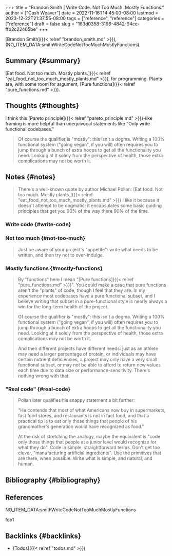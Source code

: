 +++
title = "Brandon Smith | Write Code. Not Too Much. Mostly Functions."
author = ["Cash Weaver"]
date = 2022-11-16T14:45:00-08:00
lastmod = 2023-12-22T21:37:55-08:00
tags = ["reference", "reference"]
categories = ["reference"]
draft = false
slug = "163d0358-3196-4842-94ce-ffb2c22465be"
+++

[Brandon Smith]({{< relref "brandon_smith.md" >}}), (NO_ITEM_DATA:smithWriteCodeNotTooMuchMostlyFunctions)


## Summary {#summary}

[Eat food. Not too much. Mostly plants.]({{< relref "eat_food_not_too_much_mostly_plants.md" >}}), for programming. Plants are, with some room for argument, [Pure functions]({{< relref "pure_functions.md" >}}).


## Thoughts {#thoughts}

I think this [Pareto principle]({{< relref "pareto_principle.md" >}})-like framing is more helpful than unequivocal statements like "Only write functional codebases."

> Of course the qualifier is "mostly": this isn't a dogma. Writing a 100% functional system ("going vegan", if you will) often requires you to jump through a bunch of extra hoops to get all the functionality you need. Looking at it solely from the perspective of health, those extra complications may not be worth it.


## Notes {#notes}

> There's a well-known quote by author Michael Pollan: [Eat food. Not too much. Mostly plants.]({{< relref "eat_food_not_too_much_mostly_plants.md" >}}) I like it because it doesn't attempt to be dogmatic: it encapsulates some basic guiding principles that get you 90% of the way there 90% of the time.


### Write code {#write-code}


### Not too much {#not-too-much}

> Just be aware of your project's "appetite": write what needs to be written, and then try not to over-indulge.


### Mostly functions {#mostly-functions}

> By "functions" here I mean "[Pure functions]({{< relref "pure_functions.md" >}})". You could make a case that pure functions aren't the "plants" of code, though I feel that they are. In my experience most codebases have a pure functional subset, and I believe writing that subset in a pure-functional style is nearly always a win for the long-term health of the project.
>
> Of course the qualifier is "mostly": this isn't a dogma. Writing a 100% functional system ("going vegan", if you will) often requires you to jump through a bunch of extra hoops to get all the functionality you need. Looking at it solely from the perspective of health, those extra complications may not be worth it.
>
> And then different projects have different needs: just as an athlete may need a larger percentage of protein, or individuals may have certain nutrient deficiencies, a project may only have a very small functional subset, or may not be able to afford to return new values each time due to data size or performance-sensitivity. There's nothing wrong with that.


### "Real code" {#real-code}

> Pollan later qualifies his snappy statement a bit further:
>
> "He contends that most of what Americans now buy in supermarkets, fast food stores, and restaurants is not in fact food, and that a practical tip is to eat only those things that people of his grandmother's generation would have recognized as food."
>
> At the risk of stretching the analogy, maybe the equivalent is "code only those things that people at a junior level would recognize for what they do". Code in simple, straightforward terms. Don't get too clever, "manufacturing artificial ingredients". Use the primitives that are there, when possible. Write what is simple, and natural, and human.


## Bibliography {#bibliography}

## References

<style>.csl-entry{text-indent: -1.5em; margin-left: 1.5em;}</style><div class="csl-bib-body">
  <div class="csl-entry">NO_ITEM_DATA:smithWriteCodeNotTooMuchMostlyFunctions</div>
</div>

foo1


## Backlinks {#backlinks}

-   [Todos]({{< relref "todos.md" >}})
